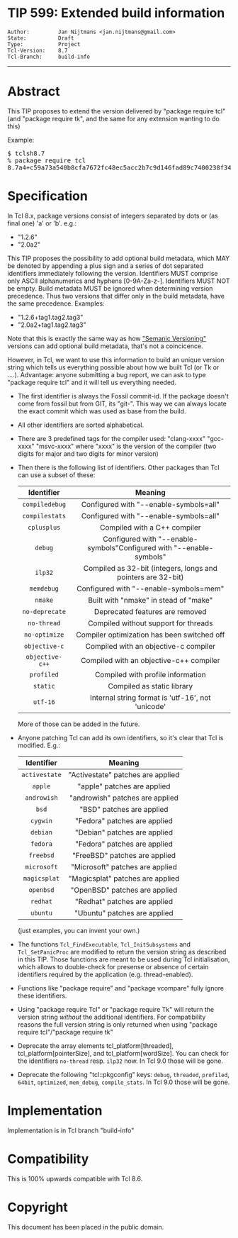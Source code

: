 # TIP 599: Extended build information
	Author:         Jan Nijtmans <jan.nijtmans@gmail.com>
	State:          Draft
	Type:           Project
	Tcl-Version:    8.7
	Tcl-Branch:     build-info
-----
# Abstract

This TIP proposes to extend the version delivered by "package require tcl"
(and "package require tk", and the same for any extension wanting to do this)

Example:
<pre>
$ tclsh8.7
% package require tcl
8.7a4+c59a73a540b8cfa7672fc48ec5acc2b7c9d146fad89c7400238f34886dca31e7.clang-1200.utf16
</pre>   

# Specification

In Tcl 8.x, package versions consist of integers separated by dots or (as final one) 'a' or 'b'.
e.g.:

* "1.2.6"
* "2.0a2"

This TIP proposes the possibility to add optional build metadata, which MAY be denoted by
appending a plus sign and a series of dot separated identifiers immediately following the
version. Identifiers MUST comprise only ASCII alphanumerics and hyphens [0-9A-Za-z-].
Identifiers MUST NOT be empty. Build metadata MUST be ignored when determining version precedence.
Thus two versions that differ only in the build metadata, have the same precedence. Examples:

* "1.2.6+tag1.tag2.tag3"
* "2.0a2+tag1.tag2.tag3"

Note that this is exactly the same way as how ["Semanic Versioning"](https://semver.org/#spec-item-10) versions
can add optional build metadata, that's not a coincicence.

However, in Tcl, we want to use this information to build an unique version string which tells
us everything possible about how we built Tcl (or Tk or ....). Advantage: anyone submitting
a bug report, we can ask to type "package require tcl" and it will tell us everything needed.

* The first identifier is always the Fossil commit-id. If the package doesn't come from fossil
  but from GIT, its "git-<commit-id>". This way we can always locate the exact commit which
  was used as base from the build.
* All other identifiers are sorted alphabetical.
* There are 3 predefined tags for the compiler used:
   "clang-xxxx"
   "gcc-xxxx"
   "msvc-xxxx"
  where "xxxx" is the version of the compiler (two digits for major and two digits for minor version)
* Then there is the following list of identifiers. Other packages than Tcl can use a subset of these:

  | Identifier  | Meaning |
  |:-------:|:----------------:|
  | `compiledebug` | Configured with "--enable-symbols=all" |
  | `compilestats`  | Configured with "--enable-symbols=all" |
  | `cplusplus`  | Compiled with a C++ compiler |
  | `debug`  | Configured with "--enable-symbols"Configured with "--enable-symbols"|
  | `ilp32`  | Compiled as 32-bit (integers, longs and pointers are 32-bit) |
  | `memdebug`  | Configured with "--enable-symbols=mem" |
  | `nmake`  | Built with "nmake" in stead of "make"|
  | `no-deprecate`  | Deprecated features are removed |
  | `no-thread`  | Compiled without support for threads |
  | `no-optimize`  | Compiler optimization has been switched off |
  | `objective-c`  | Compiled with an objective-c compiler |
  | `objective-c++`  | Compiled with an objective-c++ compiler |
  | `profiled`  | Compiled with profile information |
  | `static`  | Compiled as static library |
  | `utf-16`  | Internal string format is 'utf-16', not 'unicode' |

  More of those can be added in the future.

* Anyone patching Tcl can add its own identifiers, so it's clear that
  Tcl is modified. E.g.:

  | Identifier  | Meaning |
  |:-------:|:----------------:|
  | `activestate` | "Activestate" patches are applied |
  | `apple`   | "apple" patches are applied |
  | `androwish`| "androwish" patches are applied |
  | `bsd`     | "BSD" patches are applied |
  | `cygwin`  | "Fedora" patches are applied |
  | `debian`  | "Debian" patches are applied |
  | `fedora`  | "Fedora" patches are applied |
  | `freebsd` | "FreeBSD" patches are applied |
  | `microsoft` | "Microsoft" patches are applied |
  | `magicsplat` | "Magicsplat" patches are applied |
  | `openbsd` | "OpenBSD" patches are applied |
  | `redhat`  | "Redhat" patches are applied |
  | `ubuntu`  | "Ubuntu" patches are applied |

  (just examples, you can invent your own.)

* The functions `Tcl_FindExecutable`, `Tcl_InitSubsystems` and `Tcl_SetPanicProc` are
  modified to return the version string as described in this TIP. Those functions are
  meant to be used during Tcl initialisation, which allows to double-check for presense
  or absence of certain identifiers required by the application (e.g. thread-enabled).

* Functions like "package require" and "package vcompare" fully ignore these identifiers.

* Using "package require Tcl" or "package require Tk" will return the version string
  _without_ the additional identifiers. For compatibility reasons the full version
  string is only returned when using "package require tcl"/"package require tk"

* Deprecate the array elements tcl_platform[threaded], tcl_platform[pointerSize],
  and tcl_platform[wordSize]. You can check for the identifiers `no-thread` resp.
  `ilp32` now. In Tcl 9.0 those will be gone.

* Deprecate the following "tcl::pkgconfig" keys: `debug`, `threaded`, `profiled`,
  `64bit`, `optimized`, `mem_debug`, `compile_stats`. In Tcl 9.0 those will be gone.

# Implementation

Implementation is in Tcl branch "build-info"

# Compatibility

This is 100% upwards compatible with Tcl 8.6.

# Copyright

This document has been placed in the public domain.
